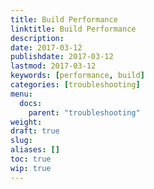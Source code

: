 ```yaml
---
title: Build Performance
linktitle: Build Performance
description:
date: 2017-03-12
publishdate: 2017-03-12
lastmod: 2017-03-12
keywords: [performance, build]
categories: [troubleshooting]
menu:
  docs:
    parent: "troubleshooting"
weight:
draft: true
slug:
aliases: []
toc: true
wip: true
---
```


<!-- See https://discourse.gohugo.io/t/new-docs-site-need-feedback/5765/6-->

<!-- Lots of forums threads that give the same answers. Should call attention to --verbose, --stepAnalysis, and --renderToMemory (for troubleshooting disk I/O). Highlight partialCached template function. -->

